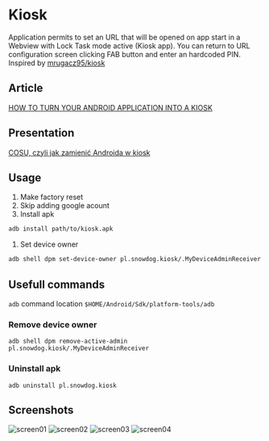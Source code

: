 # Kiosk

Application permits to set an URL that will be opened on app start in a Webview with Lock Task mode active (Kiosk app). You can return to URL configuration screen clicking FAB button and enter an hardcoded PIN.
Inspired by [mrugacz95/kiosk](https://github.com/mrugacz95/kiosk)

## Article

[HOW TO TURN YOUR ANDROID APPLICATION INTO A KIOSK](https://snow.dog/blog/kiosk-mode-android/)

## Presentation

[COSU, czyli jak zamienić Androida w kiosk](https://drive.google.com/file/d/1uAX11bXR8aC-sg5VlybGaHo0vmuIw93l/view?usp=sharing)

## Usage

1. Make factory reset
2. Skip adding google acount
3. Install apk

```bash
adb install path/to/kiosk.apk
```

1. Set device owner

```bash
adb shell dpm set-device-owner pl.snowdog.kiosk/.MyDeviceAdminReceiver
```

## Usefull commands

`adb` command location `$HOME/Android/Sdk/platform-tools/adb`


### Remove device owner
```
adb shell dpm remove-active-admin pl.snowdog.kiosk/.MyDeviceAdminReceiver
```
### Uninstall apk
```
adb uninstall pl.snowdog.kiosk
```

## Screenshots

![screen01](https://user-images.githubusercontent.com/29949267/193298639-4faa5671-54b1-4abc-a025-56c487401ca8.png)
![screen02](https://user-images.githubusercontent.com/29949267/193298776-ab5d60af-e82f-4dfc-b09e-7dea18a66c72.png)
![screen03](https://user-images.githubusercontent.com/29949267/193298825-58ab131d-12c2-4450-9a5a-80c5ff148748.png)
![screen04](https://user-images.githubusercontent.com/29949267/193298859-15bbe6bf-0f97-4007-8ba7-3938815b9edf.png)
